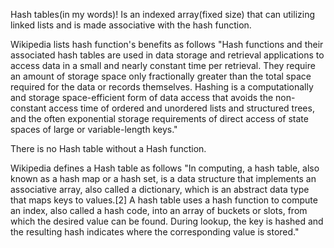 Hash tables(in my words)! Is an indexed array(fixed size) that can utilizing linked lists and is made associative with the hash function.

Wikipedia lists hash function's benefits as follows "Hash functions and their associated hash tables are used in data storage and retrieval applications to access data in a small and nearly constant time per retrieval. They require an amount of storage space only fractionally greater than the total space required for the data or records themselves. Hashing is a computationally and storage space-efficient form of data access that avoids the non-constant access time of ordered and unordered lists and structured trees, and the often exponential storage requirements of direct access of state spaces of large or variable-length keys."

There is no Hash table without a Hash function.

Wikipedia defines a Hash table as follows "In computing, a hash table, also known as a hash map or a hash set, is a data structure that implements an associative array, also called a dictionary, which is an abstract data type that maps keys to values.[2] A hash table uses a hash function to compute an index, also called a hash code, into an array of buckets or slots, from which the desired value can be found. During lookup, the key is hashed and the resulting hash indicates where the corresponding value is stored."
